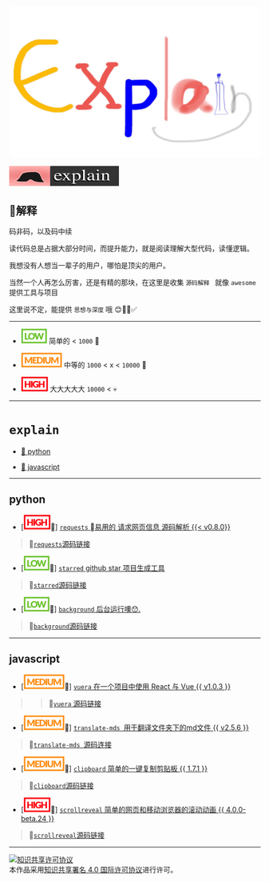 ![Explain](./explain.jpg)

[![explain](./minilogo.svg)](https://github.com/chinanf-boy/Source-Explain)

## 📖解释 

码非码，以及码中续

读代码总是占据大部分时间，而提升能力，就是阅读理解大型代码，读懂逻辑。

我想没有人想当一辈子的用户，哪怕是顶尖的用户。

当然一个人再怎么厉害，还是有精的那块，在这里是收集 ``源码解释 `` 就像 ``awesome`` 提供工具与项目

这里说不定，能提供 ``思想与深度`` 哦 😊✅ 

---

- ![Low](low.svg) 简单的 < ` 1000 ` 🐶

- ![Medium](./medium.svg) 中等的 `1000` < x < ` 10000 ` 💪

- ![High](./high.svg) 大大大大大 `10000` < 💀

---

# ``explain``

- [📖 python](#python)

- [📖 javascript](#javascript)

---

## python

- [![High](./high.svg)📖] [`requests` 易用的 请求网页信息 源码解析 {{< v0.8.0}}](https://github.com/wangshunping/read_requests)

> 🔗[`requests`源码链接](https://github.com/requests/requests/)

- [![Low](low.svg)📖] [`starred` github star 项目生成工具](https://github.com/chinanf-boy/explain-starred)

> 🔗[`starred`源码链接](https://github.com/maguowei/starred)

- [![Low](low.svg)📖] [`background` 后台运行噢😯.](https://github.com/chinanf-boy/explain-background)

> 🔗[`background`源码链接](https://github.com/kennethreitz/background)
---

## javascript

- [![Medium](./medium.svg)📖] [`vuera` 在一个项目中使用 React 与 Vue {{ v1.0.3 }}](https://github.com/chinanf-boy/explain-vuera)

>> 🔗[`vuera` 源码链接](https://github.com/akxcv/vuera)

- [![Medium](./medium.svg)📖] [`translate-mds `用于翻译文件夹下的md文件 {{ v2.5.6 }}](https://github.com/chinanf-boy/explain-translateMds)

> 🔗[`translate-mds `源码连接](https://github.com/chinanf-boy/translate-js)

- [![Medium](./medium.svg)📖] [`clipboard` 简单的一键复制剪贴板 {{ 1.7.1 }}](https://github.com/chinanf-boy/explain-clipboard)

> 🔗[`clipboard`源码链接](https://github.com/zenorocha/clipboard.js)

- [![High](./high.svg)📖] [`scrollreveal` 简单的网页和移动浏览器的滚动动画 {{ 4.0.0-beta.24 }}](https://github.com/chinanf-boy/explain-scrollreveal)

> 🔗[`scrollreveal`源码链接](https://github.com/chinanf-boy/explain-scrollreveal)

---

<a rel="license" href="http://creativecommons.org/licenses/by/4.0/"><img alt="知识共享许可协议" style="border-width:0" src="https://i.creativecommons.org/l/by/4.0/88x31.png" /></a><br />本作品采用<a rel="license" href="http://creativecommons.org/licenses/by/4.0/">知识共享署名 4.0 国际许可协议</a>进行许可。
